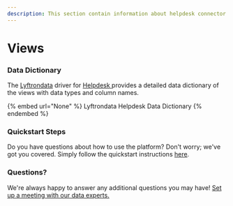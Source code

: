 ```yaml
---
description: This section contain information about helpdesk connector views information
---
```


# Views

### Data Dictionary

The [Lyftrondata](https://www.lyftrondata.com/) driver for [Helpdesk](None/)[ ](https://www.lyftrondata.com/integration/helpdesk/)provides a detailed data dictionary of the views with data types and column names.

{% embed url="None" %}
Lyftrondata Helpdesk Data Dictionary
{% endembed %}

### Quickstart Steps

Do you have questions about how to use the platform? Don't worry; we've got you covered. Simply follow the quickstart instructions [here](../README.md).

### Questions? <a href="#questions" id="questions"></a>

We're always happy to answer any additional questions you may have! [Set up a meeting with our data experts.](https://www.lyftrondata.com/book-a-meeting/)


